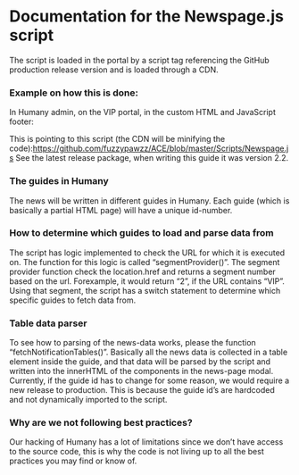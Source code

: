 # Documentation for the Newspage.js script
The script is loaded in the portal by a script tag referencing the GitHub production release version and is loaded through a CDN.

### Example on how this is done:
In Humany admin, on the VIP portal, in the custom HTML and JavaScript footer:
<script src="https://cdn.jsdelivr.net/gh/fuzzypawzz/ACE@2.2/Scripts/Newspage.min.js"></script>
This is pointing to this script (the CDN will be minifying the code):https://github.com/fuzzypawzz/ACE/blob/master/Scripts/Newspage.js
See the latest release package, when writing this guide it was version 2.2.

### The guides in Humany
The news will be written in different guides in Humany. Each guide (which is basically a partial HTML page) will have a unique id-number.

### How to determine which guides to load and parse data from
The script has logic implemented to check the URL for which it is executed on.
The function for this logic is called “segmentProvider()”.
The segment provider function check the location.href and returns a segment number based on the url. Forexample, it would return “2”, if the URL contains “VIP”.
Using that segment, the script has a switch statement to determine which specific guides to fetch data from.

### Table data parser
To see how to parsing of the news-data works, please the function “fetchNotificationTables()”.
Basically all the news data is collected in a table element inside the guide, and that data will be parsed by the script and written into the innerHTML of the components in the news-page modal.
Currently, if the guide id has to change for some reason, we would require a new release to production. This is because the guide id’s are hardcoded and not dynamically imported to the script.

### Why are we not following best practices?
Our hacking of Humany has a lot of limitations since we don’t have access to the source code, this is why the code is not living up to all the best practices you may find or know of.
